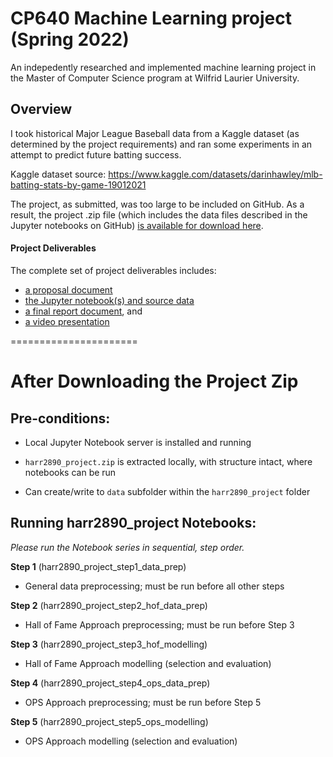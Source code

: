# CP640 Machine Learning project (Spring 2022)

An indepedently researched and implemented machine learning project in the Master of Computer Science program at Wilfrid Laurier University.

## Overview

I took historical Major League Baseball data from a Kaggle dataset (as determined by the project requirements) and ran some experiments in an attempt to predict future batting success.

Kaggle dataset source: https://www.kaggle.com/datasets/darinhawley/mlb-batting-stats-by-game-19012021

The project, as submitted, was too large to be included on GitHub. As a result, the project .zip file (which includes the data files described in the Jupyter notebooks on GitHub) [is available for download here](https://donnajharris.xyz/cp640s22fp/harr2890_project.zip).

#### Project Deliverables

The complete set of project deliverables includes:

- [a proposal document](https://github.com/donnajharris/cp640_project/blob/main/deliverables/cp640_proposal_DonnaHarris.pdf)
- [the Jupyter notebook(s) and source data](https://donnajharris.xyz/cp640s22fp/harr2890_project.zip)
- [a final report document](https://github.com/donnajharris/cp640_project/blob/main/deliverables/harr2890_project_report.pdf), and
- [a video presentation](https://youtu.be/etkXKaxtyuI)

======================

# After Downloading the Project Zip

## Pre-conditions:

- Local Jupyter Notebook server is installed and running

- `harr2890_project.zip` is extracted locally, with structure intact, where notebooks can be run

- Can create/write to `data` subfolder within the `harr2890_project` folder

## Running harr2890_project Notebooks:

_Please run the Notebook series in sequential, step order._

**Step 1** (harr2890_project_step1_data_prep)

- General data preprocessing; must be run before all other steps

**Step 2** (harr2890_project_step2_hof_data_prep)

- Hall of Fame Approach preprocessing; must be run before Step 3

**Step 3** (harr2890_project_step3_hof_modelling)

- Hall of Fame Approach modelling (selection and evaluation)

**Step 4** (harr2890_project_step4_ops_data_prep)

- OPS Approach preprocessing; must be run before Step 5

**Step 5** (harr2890_project_step5_ops_modelling)

- OPS Approach modelling (selection and evaluation)
